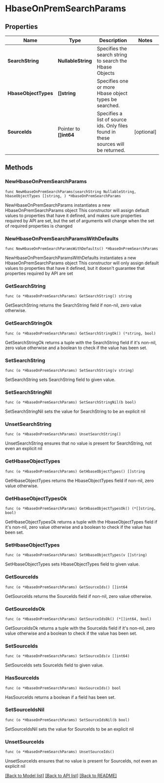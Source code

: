 # HbaseOnPremSearchParams

## Properties

Name | Type | Description | Notes
------------ | ------------- | ------------- | -------------
**SearchString** | **NullableString** | Specifies the search string to search the Hbase Objects | 
**HbaseObjectTypes** | **[]string** | Specifies one or more Hbase object types be searched. | 
**SourceIds** | Pointer to **[]int64** | Specifies a list of source ids. Only files found in these sources will be returned. | [optional] 

## Methods

### NewHbaseOnPremSearchParams

`func NewHbaseOnPremSearchParams(searchString NullableString, hbaseObjectTypes []string, ) *HbaseOnPremSearchParams`

NewHbaseOnPremSearchParams instantiates a new HbaseOnPremSearchParams object
This constructor will assign default values to properties that have it defined,
and makes sure properties required by API are set, but the set of arguments
will change when the set of required properties is changed

### NewHbaseOnPremSearchParamsWithDefaults

`func NewHbaseOnPremSearchParamsWithDefaults() *HbaseOnPremSearchParams`

NewHbaseOnPremSearchParamsWithDefaults instantiates a new HbaseOnPremSearchParams object
This constructor will only assign default values to properties that have it defined,
but it doesn't guarantee that properties required by API are set

### GetSearchString

`func (o *HbaseOnPremSearchParams) GetSearchString() string`

GetSearchString returns the SearchString field if non-nil, zero value otherwise.

### GetSearchStringOk

`func (o *HbaseOnPremSearchParams) GetSearchStringOk() (*string, bool)`

GetSearchStringOk returns a tuple with the SearchString field if it's non-nil, zero value otherwise
and a boolean to check if the value has been set.

### SetSearchString

`func (o *HbaseOnPremSearchParams) SetSearchString(v string)`

SetSearchString sets SearchString field to given value.


### SetSearchStringNil

`func (o *HbaseOnPremSearchParams) SetSearchStringNil(b bool)`

 SetSearchStringNil sets the value for SearchString to be an explicit nil

### UnsetSearchString
`func (o *HbaseOnPremSearchParams) UnsetSearchString()`

UnsetSearchString ensures that no value is present for SearchString, not even an explicit nil
### GetHbaseObjectTypes

`func (o *HbaseOnPremSearchParams) GetHbaseObjectTypes() []string`

GetHbaseObjectTypes returns the HbaseObjectTypes field if non-nil, zero value otherwise.

### GetHbaseObjectTypesOk

`func (o *HbaseOnPremSearchParams) GetHbaseObjectTypesOk() (*[]string, bool)`

GetHbaseObjectTypesOk returns a tuple with the HbaseObjectTypes field if it's non-nil, zero value otherwise
and a boolean to check if the value has been set.

### SetHbaseObjectTypes

`func (o *HbaseOnPremSearchParams) SetHbaseObjectTypes(v []string)`

SetHbaseObjectTypes sets HbaseObjectTypes field to given value.


### GetSourceIds

`func (o *HbaseOnPremSearchParams) GetSourceIds() []int64`

GetSourceIds returns the SourceIds field if non-nil, zero value otherwise.

### GetSourceIdsOk

`func (o *HbaseOnPremSearchParams) GetSourceIdsOk() (*[]int64, bool)`

GetSourceIdsOk returns a tuple with the SourceIds field if it's non-nil, zero value otherwise
and a boolean to check if the value has been set.

### SetSourceIds

`func (o *HbaseOnPremSearchParams) SetSourceIds(v []int64)`

SetSourceIds sets SourceIds field to given value.

### HasSourceIds

`func (o *HbaseOnPremSearchParams) HasSourceIds() bool`

HasSourceIds returns a boolean if a field has been set.

### SetSourceIdsNil

`func (o *HbaseOnPremSearchParams) SetSourceIdsNil(b bool)`

 SetSourceIdsNil sets the value for SourceIds to be an explicit nil

### UnsetSourceIds
`func (o *HbaseOnPremSearchParams) UnsetSourceIds()`

UnsetSourceIds ensures that no value is present for SourceIds, not even an explicit nil

[[Back to Model list]](../README.md#documentation-for-models) [[Back to API list]](../README.md#documentation-for-api-endpoints) [[Back to README]](../README.md)


